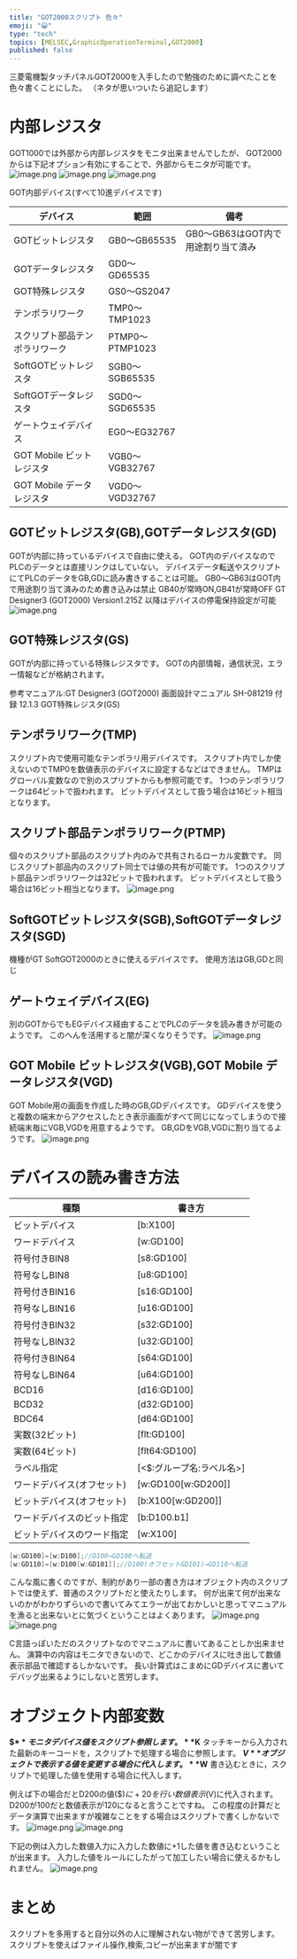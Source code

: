 ```yaml
---
title: "GOT2000スクリプト 色々"
emoji: "😀"
type: "tech"
topics: [MELSEC,GraphicOperationTerminal,GOT2000]
published: false
---
```


三菱電機製タッチパネルGOT2000を入手したので勉強のために調べたことを色々書くことにした。
（ネタが思いついたら追記します）

# 内部レジスタ
GOT1000では外部から内部レジスタをモニタ出来ませんでしたが、
GOT2000からは下記オプション有効にすることで、外部からモニタが可能です。
![image.png](https://qiita-image-store.s3.ap-northeast-1.amazonaws.com/0/2146151/41e2df02-d61a-7157-647f-2471dd8e7d78.png)
![image.png](https://qiita-image-store.s3.ap-northeast-1.amazonaws.com/0/2146151/3139b96c-d416-d4a3-975e-dfe99faa6fc8.png)
![image.png](https://qiita-image-store.s3.ap-northeast-1.amazonaws.com/0/2146151/3ca54313-186d-3743-96f5-3863d5970fe5.png)



GOT内部デバイス(すべて10進デバイスです)

|デバイス|範囲|備考|
|---|---|---|
|GOTビットレジスタ|GB0～GB65535|GB0～GB63はGOT内で用途割り当て済み|
|GOTデータレジスタ|GD0～GD65535||
|GOT特殊レジスタ|GS0～GS2047||
|テンポラリワーク|TMP0～TMP1023||
|スクリプト部品テンポラリワーク|PTMP0～PTMP1023||
|SoftGOTビットレジスタ|SGB0～SGB65535||
|SoftGOTデータレジスタ|SGD0～SGD65535||
|ゲートウェイデバイス|EG0～EG32767||
|GOT Mobile ビットレジスタ|VGB0～VGB32767||
|GOT Mobile データレジスタ|VGD0～VGD32767||

## GOTビットレジスタ(GB),GOTデータレジスタ(GD)
GOTが内部に持っているデバイスで自由に使える。
GOT内のデバイスなのでPLCのデータとは直接リンクはしていない。
デバイスデータ転送やスクリプトにてPLCのデータをGB,GDに読み書きすることは可能。
GB0～GB63はGOT内で用途割り当て済みのため書き込みは禁止
GB40が常時ON,GB41が常時OFF
GT Designer3 (GOT2000) Version1.215Z 以降はデバイスの停電保持設定が可能
![image.png](https://qiita-image-store.s3.ap-northeast-1.amazonaws.com/0/2146151/f24ada81-1d80-58e6-8593-f12107457432.png)

## GOT特殊レジスタ(GS)
GOTが内部に持っている特殊レジスタです。
GOTの内部情報，通信状況，エラー情報などが格納されます。

参考マニュアル:GT Designer3 (GOT2000) 画面設計マニュアル SH-081219 付録 12.1.3 GOT特殊レジスタ(GS)

## テンポラリワーク(TMP)
スクリプト内で使用可能なテンポラリ用デバイスです。
スクリプト内でしか使えないのでTMP0を数値表示のデバイスに設定するなどはできません。
TMPはグローバル変数なので別のスプリプトからも参照可能です。
1つのテンポラリワークは64ビットで扱われます。
ビットデバイスとして扱う場合は16ビット相当となります。

## スクリプト部品テンポラリワーク(PTMP)
個々のスクリプト部品のスクリプト内のみで共有されるローカル変数です。
同じスクリプト部品内のスクリプト同士では値の共有が可能です。
1つのスクリプト部品テンポラリワークは32ビットで扱われます。
ビットデバイスとして扱う場合は16ビット相当となります。
![image.png](https://qiita-image-store.s3.ap-northeast-1.amazonaws.com/0/2146151/8ea47b0c-e47f-fe26-be41-8d48de8ccd75.png)

## SoftGOTビットレジスタ(SGB),SoftGOTデータレジスタ(SGD)
機種がGT SoftGOT2000のときに使えるデバイスです。
使用方法はGB,GDと同じ

## ゲートウェイデバイス(EG)
別のGOTからでもEGデバイス経由することでPLCのデータを読み書きが可能のようです。
このへんを活用すると闇が深くなりそうです。
![image.png](https://qiita-image-store.s3.ap-northeast-1.amazonaws.com/0/2146151/28daaf16-54b3-c577-798a-3a05d1100548.png)

## GOT Mobile ビットレジスタ(VGB),GOT Mobile データレジスタ(VGD)
GOT Mobile用の画面を作成した時のGB,GDデバイスです。
GDデバイスを使うと複数の端末からアクセスしたとき表示画面がすべて同じになってしまうので接続端末毎にVGB,VGDを用意するようです。
GB,GDをVGB,VGDに割り当てるようです。
![image.png](https://qiita-image-store.s3.ap-northeast-1.amazonaws.com/0/2146151/f2a001e3-26b5-e66e-e600-da1367054314.png)

# デバイスの読み書き方法

|種類|書き方|
|----|----|
|ビットデバイス|[b:X100]|
|ワードデバイス|[w:GD100]|
|符号付きBIN8|[s8:GD100]|
|符号なしBIN8|[u8:GD100]|
|符号付きBIN16|[s16:GD100]|
|符号なしBIN16|[u16:GD100]|
|符号付きBIN32|[s32:GD100]|
|符号なしBIN32|[u32:GD100]|
|符号付きBIN64|[s64:GD100]|
|符号なしBIN64|[u64:GD100]|
|BCD16|[d16:GD100]|
|BCD32|[d32:GD100]|
|BDC64|[d64:GD100]|
|実数(32ビット)|[flt:GD100]|
|実数(64ビット)|[flt64:GD100]|
|ラベル指定|[<$:グループ名:ラベル名>]|
|ワードデバイス(オフセット)|[w:GD100[w:GD200]]|
|ビットデバイス(オフセット)|[b:X100[w:GD200]]|
|ワードデバイスのビット指定|[b:D100.b1]|
|ビットデバイスのワード指定|[w:X100]|


```C
[w:GD100]=[w:D100];//D100→GD100へ転送
[w:GD110]=[w:D100[w:GD101]];//D100(オフセットGD101)→GD110へ転送
```
こんな風に書くのですが、制約があり一部の書き方はオブジェクト内のスクリプトでは使えず、普通のスクリプトだと使えたりします。
何が出来て何が出来ないのかがわかりずらいので書いてみてエラーが出ておかしいと思ってマニュアルを漁ると出来ないとに気づくということはよくあります。
![image.png](https://qiita-image-store.s3.ap-northeast-1.amazonaws.com/0/2146151/3c6199f9-4f5f-bf20-c9db-95c6c925d206.png)
![image.png](https://qiita-image-store.s3.ap-northeast-1.amazonaws.com/0/2146151/4aa979fc-b2af-02ff-8ee9-532a21c51d32.png)

C言語っぽいただのスクリプトなのでマニュアルに書いてあることしか出来ません。
演算中の内容はモニタできないので、どこかのデバイスに吐き出して数値表示部品で確認するしかないです。
長い計算式はこまめにGDデバイスに書いてデバッグ出来るようにしないと苦労します。

# オブジェクト内部変数

**$$** モニタデバイス値をスクリプト参照します。
**$K** タッチキーから入力された最新のキーコードを，スクリプトで処理する場合に参照します。
**$V** オブジェクトで表示する値を変更する場合に代入します。
**$W** 書き込むときに，スクリプトで処理した値を使用する場合に代入します。

例えば下の場合だとD200の値($$)に+20を行い数値表示($V)に代入されます。D200が100だと数値表示が120になると言うことですね。
この程度の計算だとデータ演算で出来ますが複雑なことをする場合はスクリプトで書くしかないです。
![image.png](https://qiita-image-store.s3.ap-northeast-1.amazonaws.com/0/2146151/c014e94f-99ac-d57d-46b6-d7c0eb399f5f.png)
![image.png](https://qiita-image-store.s3.ap-northeast-1.amazonaws.com/0/2146151/a51730ac-1420-bd5d-f273-8365ca8e3393.png)

下記の例は入力した数値入力に入力した数値に+1した値を書き込むということが出来ます。
入力した値をルールにしたがって加工したい場合に使えるかもしれません。
![image.png](https://qiita-image-store.s3.ap-northeast-1.amazonaws.com/0/2146151/fe5a4fdc-b685-3211-8aaf-408dc214f31e.png)


# まとめ
スクリプトを多用すると自分以外の人に理解されない物ができて苦労します。
スクリプトを使えばファイル操作,検索,コピーが出来ますが闇です

